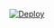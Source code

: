 [![Deploy](https://www.herokucdn.com/deploy/button.svg)](https://heroku.com/deploy?template=https://github.com/the-stonex/Apibot.git)

